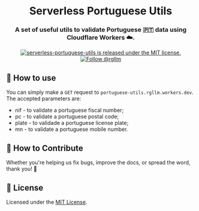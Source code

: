<h1 align="center">
  Serverless Portuguese Utils
</h1>

<h3 align="center">
  A set of useful utils to validate Portuguese 🇵🇹 data using Cloudflare Workers ☁️.
</h3>


<p align="center">
  <a href="https://github.com/rgllm/serverless-portuguese-utils/blob/master/LICENSE">
    <img src="https://img.shields.io/badge/license-MIT-blue.svg" alt="serverless-portuguese-utils is released under the MIT license." />
  </a>
  <a href="https://twitter.com/intent/follow?screen_name=rgllm">
    <img src="https://img.shields.io/twitter/follow/pixelmatters_.svg?label=Follow%20@rgllm" alt="Follow @rgllm" />
  </a>
</p>

## 🚀 How to use

You can simply make a `GET` request to `portuguese-utils.rgllm.workers.dev`. The accepted parameters are:

- nif - to validate a portuguese fiscal number;
- pc - to validate a portuguese postal code;
- plate - to validade a portuguese license plate;
- mn - to validate a portuguese mobile number.

## 🤝 How to Contribute

Whether you're helping us fix bugs, improve the docs, or spread the word, thank you! 💪

## :memo: License

Licensed under the [MIT License](./LICENSE).
